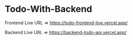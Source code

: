 # Todo-With-Backend

Frontend Live URL => https://todo-frontend-live.vercel.app/

Backend Live URL => https://backend-todo-api.vercel.app/
